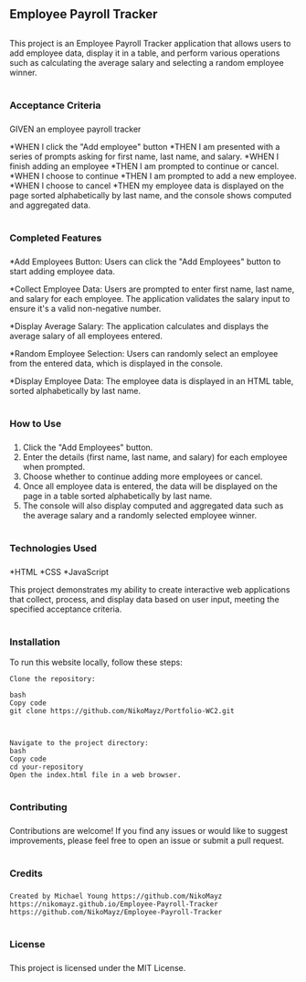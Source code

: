 # <h2>Employee Payroll Tracker<h2>

This project is an Employee Payroll Tracker application that allows users to add employee data, display it in a table, and perform various operations such as calculating the average salary and selecting a random employee winner.

# <h3>Acceptance Criteria<h3>


GIVEN an employee payroll tracker

*WHEN I click the "Add employee" button
    *THEN I am presented with a series of prompts asking for first name, last name, and salary.
*WHEN I finish adding an employee
    *THEN I am prompted to continue or cancel.
*WHEN I choose to continue
    *THEN I am prompted to add a new employee.
*WHEN I choose to cancel
    *THEN my employee data is displayed on the page sorted alphabetically by last name, and the console shows computed and aggregated data.

# <h3>Completed Features<h3>

*Add Employees Button: Users can click the "Add Employees" button to start adding employee data.

*Collect Employee Data: Users are prompted to enter first name, last name, and salary for each employee. The application validates the salary input to ensure it's   a valid non-negative number.

*Display Average Salary: The application calculates and displays the average salary of all employees entered.

*Random Employee Selection: Users can randomly select an employee from the entered data, which is displayed in the console.

*Display Employee Data: The employee data is displayed in an HTML table, sorted alphabetically by last name.

# <h3>How to Use<h3>

1. Click the "Add Employees" button.
2. Enter the details (first name, last name, and salary) for each employee when prompted.
3. Choose whether to continue adding more employees or cancel.
4. Once all employee data is entered, the data will be displayed on the page in a table sorted alphabetically by last name.
5. The console will also display computed and aggregated data such as the average salary and a randomly selected employee winner.

# <h3>Technologies Used<h3>

*HTML
*CSS
*JavaScript

This project demonstrates my ability to create interactive web applications that collect, process, and display data based on user input, meeting the specified acceptance criteria.

# <h3>Installation

To run this website locally, follow these steps:

    Clone the repository:

    bash
    Copy code
    git clone https://github.com/NikoMayz/Portfolio-WC2.git



    Navigate to the project directory:
    bash
    Copy code
    cd your-repository
    Open the index.html file in a web browser.

    

# <h3>Contributing<h3>

Contributions are welcome! If you find any issues or would like to suggest improvements, please feel free to open an issue or submit a pull request.

# <h3>Credits<h3>

    Created by Michael Young https://github.com/NikoMayz
    https://nikomayz.github.io/Employee-Payroll-Tracker
    https://github.com/NikoMayz/Employee-Payroll-Tracker


# <h3>License<h3>

This project is licensed under the MIT License.


#
